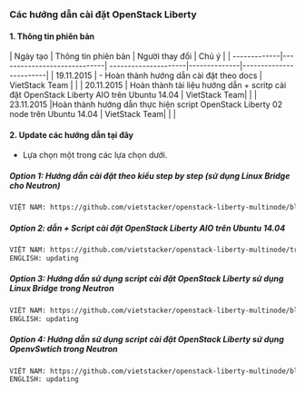 ﻿### Các hướng dẫn cài đặt OpenStack Liberty


#### 1. Thông tin phiên bản

| Ngày tạo	   |         Thông tin phiên bản | Người thay đổi       |               Chú ý               |
| -------------|-----------------------------| ---------------------|--------------|------------------------| 
| 19.11.2015   |   - Hoàn thành hướng dẫn cài đặt theo docs | VietStack Team |        |
| 20.11.2015   |  Hoàn thành tài liệu hướng dẫn + scritp cài đặt OpenStack Liberty AIO trên Ubuntu 14.04 |  VietStack Team| | 
| 23.11.2015   |Hoàn thành hướng dẫn thực hiện script OpenStack Liberty 02 node trên Ubuntu 14.04 |  VietStack Team| | |


#### 2. Update các hướng dẫn tại đây
- Lựa chọn một trong các lựa chọn dưới.

##### Option 1: Hướng dẫn cài đặt theo kiểu step by step (sử dụng Linux Bridge cho Neutron)
```sh 
VIỆT NAM: https://github.com/vietstacker/openstack-liberty-multinode/blob/master/HuongDanCaiDat_OPenStack_Liberty_docs.md
```

##### Option 2:  dẫn + Script cài đặt OpenStack Liberty AIO trên Ubuntu 14.04
```sh
VIỆT NAM: https://github.com/vietstacker/openstack-liberty-multinode/tree/master/LIBERTY-U14.04-AIO
ENGLISH: updating
```

##### Option 3: Hướng dẫn sử dụng script cài đặt OpenStack Liberty sử dụng Linux Bridge trong Neutron
```sh
VIỆT NAM: https://github.com/vietstacker/openstack-liberty-multinode/blob/master/LIBERTY-U14.04-LB/README.md
ENGLISH: updating
```

##### Option 4: Hướng dẫn sử dụng script cài đặt OpenStack Liberty sử dụng OpenvSwtich trong Neutron
```sh
VIỆT NAM: https://github.com/vietstacker/openstack-liberty-multinode/blob/master/LIBERTY-U14.04-OVS/README.md
ENGLISH: updating
```